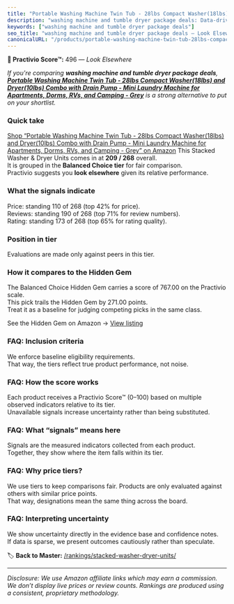 ```yaml
---
title: "Portable Washing Machine Twin Tub - 28lbs Compact Washer(18lbs) and Dryer(10lbs) Combo with Drain Pump - Mini Laundry Machine for Apartments, Dorms, RVs, and Camping - Grey"
description: "washing machine and tumble dryer package deals: Data-driven ranking using the Practivio Score™. Positioned by quality, value, demand, findability, momentum."
keywords: ["washing machine and tumble dryer package deals"]
seo_title: "washing machine and tumble dryer package deals — Look Elsewhere (2025)"
canonicalURL: "/products/portable-washing-machine-twin-tub-28lbs-compact-washer18lbs-and-dryer10lbs-combo-with-drain-pump-mini-laundry-machine-for-apartments-dorms-rvs-and-camping-grey-B0F21NSWK3/"
---
```


**🚫 Practivio Score™:** 496 — _Look Elsewhere_


*If you're comparing **washing machine and tumble dryer package deals**, **[Portable Washing Machine Twin Tub - 28lbs Compact Washer(18lbs) and Dryer(10lbs) Combo with Drain Pump - Mini Laundry Machine for Apartments, Dorms, RVs, and Camping - Grey](https://www.amazon.com/dp/B0F21NSWK3?tag=practivio-20)** is a strong alternative to put on your shortlist.*
### Quick take
[Shop “Portable Washing Machine Twin Tub - 28lbs Compact Washer(18lbs) and Dryer(10lbs) Combo with Drain Pump - Mini Laundry Machine for Apartments, Dorms, RVs, and Camping - Grey” on Amazon](https://www.amazon.com/dp/B0F21NSWK3?tag=practivio-20)
This Stacked Washer & Dryer Units comes in at **209 / 268** overall.  
It is grouped in the **Balanced Choice tier** for fair comparison.  
Practivio suggests you **look elsewhere** given its relative performance.

### What the signals indicate
Price: standing 110 of 268 (top 42% for price).  
Reviews: standing 190 of 268 (top 71% for review numbers).  
Rating: standing 173 of 268 (top 65% for rating quality).  

### Position in tier
Evaluations are made only against peers in this tier.

### How it compares to the Hidden Gem
The Balanced Choice Hidden Gem carries a score of 767.00 on the Practivio scale.  
This pick trails the Hidden Gem by 271.00 points.  
Treat it as a baseline for judging competing picks in the same class.  

See the Hidden Gem on Amazon → [View listing](https://www.amazon.com/dp/B09YLKMHLH?tag=practivio-20)

### FAQ: Inclusion criteria
We enforce baseline eligibility requirements.  
That way, the tiers reflect true product performance, not noise.

### FAQ: How the score works
Each product receives a Practivio Score™ (0–100) based on multiple observed indicators relative to its tier.  
Unavailable signals increase uncertainty rather than being substituted.

### FAQ: What “signals” means here
Signals are the measured indicators collected from each product.  
Together, they show where the item falls within its tier.

### FAQ: Why price tiers?
We use tiers to keep comparisons fair. Products are only evaluated against others with similar price points.  
That way, designations mean the same thing across the board.

### FAQ: Interpreting uncertainty
We show uncertainty directly in the evidence base and confidence notes.  
If data is sparse, we present outcomes cautiously rather than speculate.


🏷️ **Back to Master:** [/rankings/stacked-washer-dryer-units/](/rankings/stacked-washer-dryer-units/)

---
_Disclosure: We use Amazon affiliate links which may earn a commission. We don’t display live prices or review counts. Rankings are produced using a consistent, proprietary methodology._
